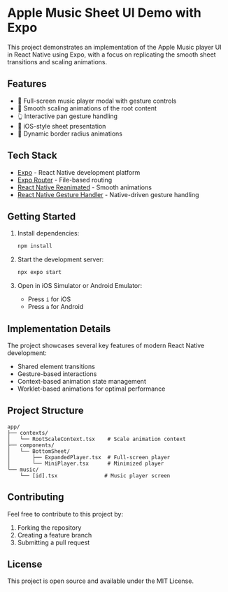 # Apple Music Sheet UI Demo with Expo

This project demonstrates an implementation of the Apple Music player UI in React Native using Expo, with a focus on replicating the smooth sheet transitions and scaling animations.

## Features

- 🎵 Full-screen music player modal with gesture controls
- 🔄 Smooth scaling animations of the root content
- 👆 Interactive pan gesture handling
- 📱 iOS-style sheet presentation
- 🎨 Dynamic border radius animations

## Tech Stack

- [Expo](https://expo.dev) - React Native development platform
- [Expo Router](https://docs.expo.dev/router/introduction) - File-based routing
- [React Native Reanimated](https://docs.swmansion.com/react-native-reanimated/) - Smooth animations
- [React Native Gesture Handler](https://docs.swmansion.com/react-native-gesture-handler/) - Native-driven gesture handling

## Getting Started

1. Install dependencies:

   ```bash
   npm install
   ```

2. Start the development server:

   ```bash
   npx expo start
   ```

3. Open in iOS Simulator or Android Emulator:
   - Press `i` for iOS
   - Press `a` for Android

## Implementation Details

The project showcases several key features of modern React Native development:

- Shared element transitions
- Gesture-based interactions
- Context-based animation state management
- Worklet-based animations for optimal performance

## Project Structure

```
app/
├── contexts/
│   └── RootScaleContext.tsx    # Scale animation context
├── components/
│   └── BottomSheet/
│       ├── ExpandedPlayer.tsx  # Full-screen player
│       └── MiniPlayer.tsx      # Minimized player
└── music/
    └── [id].tsx               # Music player screen
```

## Contributing

Feel free to contribute to this project by:

1. Forking the repository
2. Creating a feature branch
3. Submitting a pull request

## License

This project is open source and available under the MIT License.
